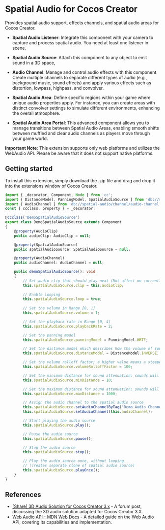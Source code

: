 # Spatial Audio for Cocos Creator

Provides spatial audio support, effects channels, and spatial audio areas for Cocos Creator.

- **Spatial Audio Listener**: Integrate this component with your camera to capture and process spatial audio. You need at least one listener in scene.

- **Spatial Audio Source**: Attach this component to any object to emit sound in a 3D space,

- **Audio Channel**: Manage and control audio effects with this component. Create multiple channels to separate different types of audio (e.g., background music, sound effects) and apply various effects such as distortion, lowpass, highpass, and convolver.

- **Spatial Audio Area**: Define specific regions within your game where unique audio properties apply. For instance, you can create areas with distinct convolver settings to simulate different environments, enhancing the overall atmosphere.

- **Spatial Audio Area Portal**: This advanced component allows you to manage transitions between Spatial Audio Areas, enabling smooth shifts between muffled and clear audio channels as players move through your game world.

**Important Note**: This extension supports only web platforms and utilizes the WebAudio API. Please be aware that it does not support native platforms.

## Getting started

To install this extension, simply download the .zip file and drag and drop it into the extensions window of Cocos Creator.


```ts
import { _decorator, Component, Node } from 'cc';
import { DistanceModel, PanningModel, SpatialAudioSource } from 'db://spatial-audio/spatial-audio-source';
import { AudioChannel } from 'db://spatial-audio/channel/audio-channel';
const { ccclass, property } = _decorator;

@ccclass('DemoSpatialAudioSource')
export class DemoSpatialAudioSource extends Component 
{
    @property(AudioClip)
    public audioClip: AudioClip = null;

    @property(SpatialAudioSource)
    public spatialAudioSource: SpatialAudioSource = null;

    @property(AudioChannel)
    public audioChannel: AudioChannel = null;

    public demoSpatialAudioSource(): void
    {
        // Set audio clip that should play next (Not affect on currently playing clip)
        this.spatialAudioSource.clip = this.audioClip;
        
        // Enable looping
        this.spatialAudioSource.loop = true;
        
        // Set the volume in Range [0, 1]
        this.spatialAudioSource.volume = 1;

        // Set the playback rate in Range [0, 4]
        this.spatialAudioSource.playbackRate = 2;

        // Set the panning model 
        this.spatialAudioSource.panningModel = PanningModel.HRTF;

        // Set the distance model which describes how the volume of sound decreases with distance
        this.spatialAudioSource.distanceModel = DistanceModel.INVERSE;

        // Set the volume rolloff factor; a higher value means a steeper decrease in volume with distance
        this.spatialAudioSource.volumeRolloffFactor = 100;

        // Set the minimum distance for sound attenuation; sounds will be at full volume within this distance
        this.spatialAudioSource.minDistance = 10;

        // Set the maximum distance for sound attenuation; sounds will be inaudible beyond this distance
        this.spatialAudioSource.maxDistance = 1000;

        // Assign the audio channel to the spatial audio source
        this.spatialAudioSource.setAudioChannelByTag("Demo Audio Channel");
        this.spatialAudioSource.setAudioChannel(this.audioChannel);

        // Start playing the audio source
        this.spatialAudioSource.play();

        // Pause the audio source
        this.spatialAudioSource.pause();

        // Stop the audio source
        this.spatialAudioSource.stop();

        // Play the audio source once, without looping 
        // (creates separate clone of spatial audio source)
        this.spatialAudioSource.playOnce();
    }
}
```

## References

- [[Share] 3D Audio Solution for Cocos Creator 3.x](https://forum.cocosengine.org/t/share-3d-audio-solution-for-cocos-creator-3-x/61068) - A forum post, discussing the 3D audio solution adapted for Cocos Creator 3.X.
- [Web Audio API - MDN Web Docs](https://developer.mozilla.org/en-US/docs/Web/API/Web_Audio_API) - A detailed guide on the Web Audio API, covering its capabilities and implementation.